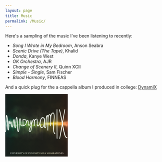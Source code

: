 ```yaml
---
layout: page
title: Music
permalink: /Music/
---
```

Here's a sampling of the music I've been listening to recently:
- *Song I Wrote in My Bedroom*, Anson Seabra
- *Scenic Drive (The Tape)*, Khalid 
- *Donda*, Kanye West
- *OK Orchestra*, AJR
- *Change of Scenery II*, Quinn XCII
- *Simple - Single*, Sam Fischer
- *Blood Harmony*, FINNEAS

And a quick plug for the a cappella album I produced in college: [DynamIX](https://open.spotify.com/album/1I6PeHr9GHensKAAa79PgG)  

<img src="/images/DynamIX_album_art.png" alt="" width="200" align="left"/>
